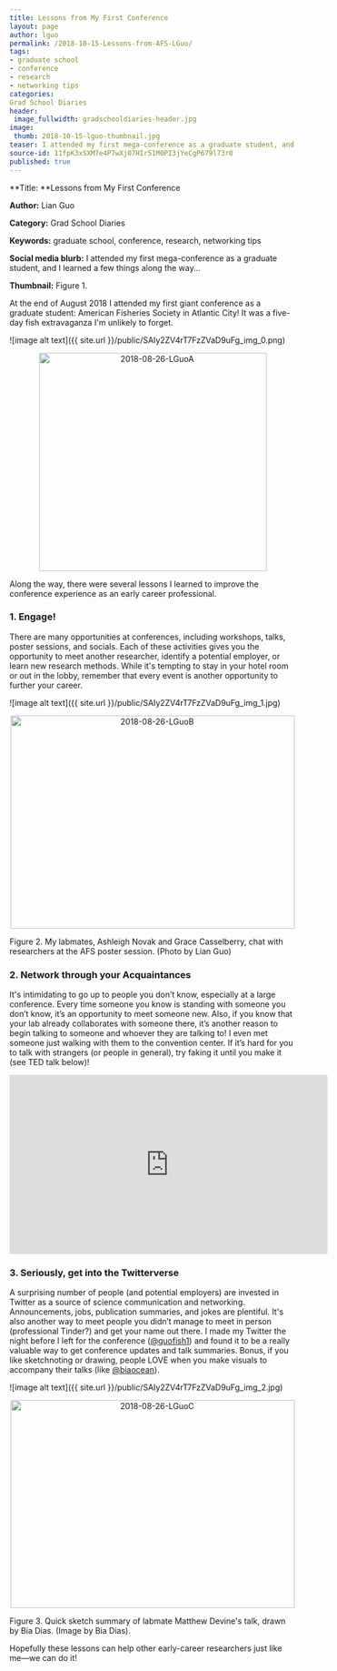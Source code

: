 ```yaml
---
title: Lessons from My First Conference 
layout: page
author: lguo
permalink: /2018-10-15-Lessons-from-AFS-LGuo/
tags:
- graduate school
- conference
- research
- networking tips
categories:
Grad School Diaries
header:
 image_fullwidth: gradschooldiaries-header.jpg
image:
 thumb: 2018-10-15-lguo-thumbnail.jpg
teaser: I attended my first mega-conference as a graduate student, and I learned a few things along the way...
source-id: 11fpK3xSXM7e4P7wXj07HIr51M0PI3jYeCgP679l73r0
published: true
---
```

**Title: **Lessons from My First Conference 

**Author:** Lian Guo

**Category:** Grad School Diaries

**Keywords:** graduate school, conference, research, networking tips

**Social media blurb:** I attended my first mega-conference as a graduate student, and I learned a few things along the way...

**Thumbnail:** Figure 1.

At the end of August 2018 I attended my first giant conference as a graduate student: American Fisheries Society in Atlantic City! It was a five-day fish extravaganza I'm unlikely to forget. 

![image alt text]({{ site.url }}/public/SAIy2ZV4rT7FzZVaD9uFg_img_0.png)

<center><a data-flickr-embed="true" data-context="true"  href="https://www.flickr.com/photos/139839751@N06/42505187680/in/dateposted-friend/" title="2018-08-26-LGuoA"><img src="https://farm2.staticflickr.com/1895/42505187680_42bc946367.jpg" width="401" height="384" alt="2018-08-26-LGuoA"></a><script async src="//embedr.flickr.com/assets/client-code.js" charset="utf-8"></script></center>

Along the way, there were several lessons I learned to improve the conference experience as an early career professional. 

<h3>1. Engage!</h3>

There are many opportunities at conferences, including workshops, talks, poster sessions, and socials. Each of these activities gives you the opportunity to meet another researcher, identify a potential employer, or learn new research methods. While it's tempting to stay in your hotel room or out in the lobby, remember that every event is another opportunity to further your career. 

![image alt text]({{ site.url }}/public/SAIy2ZV4rT7FzZVaD9uFg_img_1.jpg)

<center><a data-flickr-embed="true" data-context="true"  href="https://www.flickr.com/photos/139839751@N06/30445755278/in/dateposted-friend/" title="2018-08-26-LGuoB"><img src="https://farm2.staticflickr.com/1861/30445755278_b55185ba1b.jpg" width="500" height="375" alt="2018-08-26-LGuoB"></a><script async src="//embedr.flickr.com/assets/client-code.js" charset="utf-8"></script></center>

Figure 2. My labmates, Ashleigh Novak and Grace Casselberry, chat with researchers at the AFS poster session. (Photo by Lian Guo)

<h3>2. Network through your Acquaintances</h3>

It's intimidating to go up to people you don’t know, especially at a large conference. Every time someone you know is standing with someone you don’t know, it’s an opportunity to meet someone new. Also, if you know that your lab already collaborates with someone there, it’s another reason to begin talking to someone and whoever they are talking to! I even met someone just walking with them to the convention center. If it’s hard for you to talk with strangers (or people in general), try faking it until you make it (see TED talk below)!

<iframe width="560" height="315" src="https://www.youtube.com/embed/RVmMeMcGc0Y" frameborder="0" allow="autoplay; encrypted-media" allowfullscreen></iframe>

<h3>3. Seriously, get into the Twitterverse</h3>

A surprising number of people (and potential employers) are invested in Twitter as a source of science communication and networking. Announcements, jobs, publication summaries, and jokes are plentiful. It's also another way to meet people you didn’t manage to meet in person (professional Tinder?) and get your name out there. I made my Twitter the night before I left for the conference ([@guofish1](https://twitter.com/guofish1)) and found it to be a really valuable way to get conference updates and talk summaries. Bonus, if you like sketchnoting or drawing, people LOVE when you make visuals to accompany their talks (like [@biaocean](https://twitter.com/biaocean)). 

![image alt text]({{ site.url }}/public/SAIy2ZV4rT7FzZVaD9uFg_img_2.jpg)

<center><a data-flickr-embed="true" data-context="true"  href="https://www.flickr.com/photos/139839751@N06/30445755318/in/dateposted-friend/" title="2018-08-26-LGuoC"><img src="https://farm2.staticflickr.com/1878/30445755318_bec77cd46f.jpg" width="500" height="366" alt="2018-08-26-LGuoC"></a><script async src="//embedr.flickr.com/assets/client-code.js" charset="utf-8"></script></center>

Figure 3. Quick sketch summary of labmate Matthew Devine's talk, drawn by Bia Dias. (Image by Bia Dias).

Hopefully these lessons can help other early-career researchers just like me—we can do it! 

